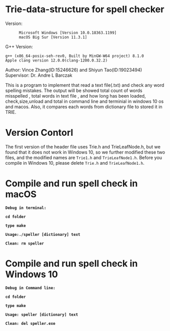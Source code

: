 # Trie-data-structure for spell checker
Version: 
```
      Microsoft Windows [Version 10.0.18363.1199]
      macOS Big Sur [Version 11.3.1] 
```
         

G++ Version: 
```
g++ (x86_64-posix-seh-rev0, Built by MinGW-W64 project) 8.1.0
Apple clang version 12.0.0(clang-1200.0.32.2) 
```

Author: Vince Zhang(ID:15246626) and Shiyun Tao(ID:19023494)
Supervisor: Dr. Andre L Barczak

This is a program to implement that read a text file(.txt) and check any word spelling mistakes. The output will be showed total count of words misspelled , total words in text file , and how long has been loaded, check,size,unload and total in command line and terminial in windows 10 os and macos. Also, it compares each words from dictionary file to stored it in TRIE.

# Version Contorl
The first version of the header file uses Trie.h and TrieLeafNode.h, but we found that it does not work in Windows 10, so we further modified these two files, and the modified names are `Trie1.h` and `TrieLeafNode1.h`. Before you compile in Windows 10, please delete `Trie.h` and `TrieLeafNode1.h`.

# Compile and run spell check in macOS
<b> `Debug in terminal:`</b>

<b> `cd folder` </b>

<b> `type make` </b>

<b> `Usage:./speller [dictionary] text` </b>

<b> `Clean: rm speller`</b>


# Compile and run spell check in Windows 10
<b> `Debug in Command line:`</b>

<b> `cd folder` </b>

<b> `type make` </b>

<b> `Usage: speller [dictionary] text` </b>

<b> `Clean: del speller.exe` </b>
